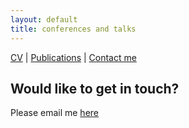 ```yaml
---
layout: default
title: conferences and talks
---
```


[CV](cv.md)  |  [Publications](publications.md)  |  [Contact me](contacts.md)

## Would like to get in touch?

Please email me [here](mailto:grig@hotmail.it)
